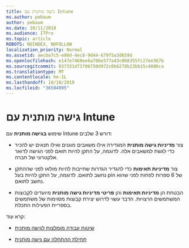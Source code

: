 ```yaml
---
title: גישה מותנית עם Intune
ms.author: pebaum
author: pebaum
ms.date: 10/11/2018
ms.audience: ITPro
ms.topic: article
ROBOTS: NOINDEX, NOFOLLOW
localization_priority: Normal
ms.assetid: aecba7c5-e86d-4ec8-9d44-679f5a3d659d
ms.openlocfilehash: e147e7460ee6a786e577a43c0b8355fc27ee367b
ms.sourcegitcommit: 037331d71f06750d972c0b6278b23bb15c4806ca
ms.translationtype: MT
ms.contentlocale: he-IL
ms.lasthandoff: 10/18/2019
ms.locfileid: "36504995"
---
```

# <a name="conditional-access-with-intune"></a>גישה מותנית עם Intune

שימוש **בגישה מותנית** עם Intune דורש 3 שלבים: 
  
- צור **מדיניות גישה מותנית** המגדירה אילו משאבים מוגנים ואילו תנאים יש להכיר כדי לגשת למשאבים אלה. לדוגמה, על התקן להיות תואם לפני הגישה לדואר אלקטרוני של חברה. 
    
- צור **מדיניות תאימות** כדי להגדיר הגדרות שחייבות להיות מולאו לפני שההתקן נחשב לתואם. לדוגמה, על התקן להיות בעל pin של 6 ספרות לפחות לפני שהוא נחשב לתואם. 
    
- הבטחת הן **מדיניות תאימות** והן **פריטי מדיניות גישה מותנית** מיועדים לקבוצות המשתמשים הרצויות. הדבר עשוי לדרוש יצירת קבוצות מסוימות של משתמשים בספריית הפעילות התכלת. 
    
קרא עוד:
  
- [שיטות עבודה מומלצות לגישה מותנית](https://docs.microsoft.com/azure/active-directory/conditional-access/best-practices)
    
- [תחילת ההתחלה עם גישה מותנית](https://docs.microsoft.com/azure/active-directory/active-directory-conditional-access-azure-portal-get-started)
    

